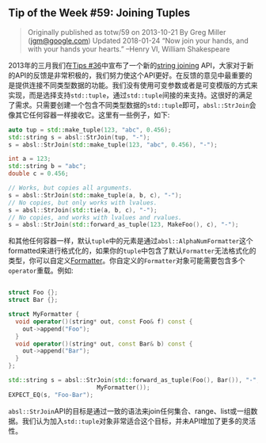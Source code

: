 ## Tip of the Week #59: Joining Tuples
> Originally published as totw/59 on 2013-10-21
> By Greg Miller (jgm@google.com)
> Updated 2018-01-24
> “Now join your hands, and with your hands your hearts.” –Henry VI, William Shakespeare
> 

2013年的三月我们在[Tips #36](https://abseil.io/tips/36)中宣布了一个新的[string joining](https://github.com/abseil/abseil-cpp/blob/master/absl/strings/str_join.h) API，大家对于新的API的反馈是非常积极的，我们努力使这个API更好。在反馈的意见中最重要的是提供连接不同类型数据的功能。我们没有使用可变参数或者是可变模版的方式来实现，而是选择支持`std::tuple`，通过`std::tuple`间接的来支持。这很好的满足了需求。只需要创建一个包含不同类型数据的`std::tuple`即可，`absl::StrJoin`会像其它任何容器一样接收它。这里有一些例子，如下:

```cpp
auto tup = std::make_tuple(123, "abc", 0.456);
std::string s = absl::StrJoin(tup, "-");
s = absl::StrJoin(std::make_tuple(123, "abc", 0.456), "-");

int a = 123;
std::string b = "abc";
double c = 0.456;

// Works, but copies all arguments.
s = absl::StrJoin(std::make_tuple(a, b, c), "-");
// No copies, but only works with lvalues.
s = absl::StrJoin(std::tie(a, b, c), "-");
// No copies, and works with lvalues and rvalues.
s = absl::StrJoin(std::forward_as_tuple(123, MakeFoo(), c), "-");
```
和其他任何容器一样，默认`tuple`中的元素是通过`absl::AlphaNumFormatter`这个formatted来进行格式化的，如果你的`tuple`中包含了默认`Formatter`无法格式化的类型，你可以自定义[Formatter](https://github.com/abseil/abseil-cpp/blob/master/absl/strings/str_join.h#L64)。你自定义的`Formatter`对象可能需要包含多个`operator`重载。例如:

```cpp

struct Foo {};
struct Bar {};

struct MyFormatter {
  void operator()(string* out, const Foo& f) const {
    out->append("Foo");
  }
  void operator()(string* out, const Bar& b) const {
    out->append("Bar");
  }
};

std::string s = absl::StrJoin(std::forward_as_tuple(Foo(), Bar()), "-",
                         MyFormatter());
EXPECT_EQ(s, "Foo-Bar");
```

`absl::StrJoin`API的目标是通过一致的语法来join任何集合、range、list或一组数据。我们认为加入`std::tuple`对象非常适合这个目标，并未API增加了更多的灵活性。